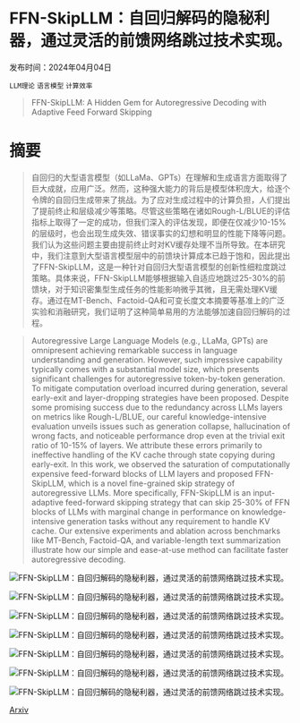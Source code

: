 # FFN-SkipLLM：自回归解码的隐秘利器，通过灵活的前馈网络跳过技术实现。

发布时间：2024年04月04日

`LLM理论` `语言模型` `计算效率`

> FFN-SkipLLM: A Hidden Gem for Autoregressive Decoding with Adaptive Feed Forward Skipping

# 摘要

> 自回归的大型语言模型（如LLaMa、GPTs）在理解和生成语言方面取得了巨大成就，应用广泛。然而，这种强大能力的背后是模型体积庞大，给逐个令牌的自回归生成带来了挑战。为了应对生成过程中的计算负担，人们提出了提前终止和层级减少等策略。尽管这些策略在诸如Rough-L/BLUE的评估指标上取得了一定的成功，但我们深入的评估发现，即便在仅减少10-15%的层级时，也会出现生成失效、错误事实的幻想和明显的性能下降等问题。我们认为这些问题主要由提前终止时对KV缓存处理不当所导致。在本研究中，我们注意到大型语言模型层中的前馈块计算成本已趋于饱和，因此提出了FFN-SkipLLM，这是一种针对自回归大型语言模型的创新性细粒度跳过策略。具体来说，FFN-SkipLLM能够根据输入自适应地跳过25-30%的前馈块，对于知识密集型生成任务的性能影响微乎其微，且无需处理KV缓存。通过在MT-Bench、Factoid-QA和可变长度文本摘要等基准上的广泛实验和消融研究，我们证明了这种简单易用的方法能够加速自回归解码的过程。

> Autoregressive Large Language Models (e.g., LLaMa, GPTs) are omnipresent achieving remarkable success in language understanding and generation. However, such impressive capability typically comes with a substantial model size, which presents significant challenges for autoregressive token-by-token generation. To mitigate computation overload incurred during generation, several early-exit and layer-dropping strategies have been proposed. Despite some promising success due to the redundancy across LLMs layers on metrics like Rough-L/BLUE, our careful knowledge-intensive evaluation unveils issues such as generation collapse, hallucination of wrong facts, and noticeable performance drop even at the trivial exit ratio of 10-15% of layers. We attribute these errors primarily to ineffective handling of the KV cache through state copying during early-exit. In this work, we observed the saturation of computationally expensive feed-forward blocks of LLM layers and proposed FFN-SkipLLM, which is a novel fine-grained skip strategy of autoregressive LLMs. More specifically, FFN-SkipLLM is an input-adaptive feed-forward skipping strategy that can skip 25-30% of FFN blocks of LLMs with marginal change in performance on knowledge-intensive generation tasks without any requirement to handle KV cache. Our extensive experiments and ablation across benchmarks like MT-Bench, Factoid-QA, and variable-length text summarization illustrate how our simple and ease-at-use method can facilitate faster autoregressive decoding.

![FFN-SkipLLM：自回归解码的隐秘利器，通过灵活的前馈网络跳过技术实现。](../../../paper_images/2404.03865/x1.png)

![FFN-SkipLLM：自回归解码的隐秘利器，通过灵活的前馈网络跳过技术实现。](../../../paper_images/2404.03865/x2.png)

![FFN-SkipLLM：自回归解码的隐秘利器，通过灵活的前馈网络跳过技术实现。](../../../paper_images/2404.03865/x3.png)

![FFN-SkipLLM：自回归解码的隐秘利器，通过灵活的前馈网络跳过技术实现。](../../../paper_images/2404.03865/x4.png)

![FFN-SkipLLM：自回归解码的隐秘利器，通过灵活的前馈网络跳过技术实现。](../../../paper_images/2404.03865/x5.png)

![FFN-SkipLLM：自回归解码的隐秘利器，通过灵活的前馈网络跳过技术实现。](../../../paper_images/2404.03865/x6.png)

![FFN-SkipLLM：自回归解码的隐秘利器，通过灵活的前馈网络跳过技术实现。](../../../paper_images/2404.03865/x7.png)

[Arxiv](https://arxiv.org/abs/2404.03865)